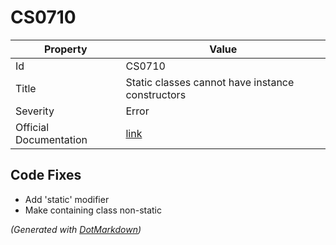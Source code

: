 # CS0710

| Property               | Value                                                             |
| ---------------------- | ----------------------------------------------------------------- |
| Id                     | CS0710                                                            |
| Title                  | Static classes cannot have instance constructors                  |
| Severity               | Error                                                             |
| Official Documentation | [link](http://docs.microsoft.com/en-us/dotnet/csharp/misc/cs0710) |

## Code Fixes

* Add 'static' modifier
* Make containing class non\-static


*\(Generated with [DotMarkdown](http://github.com/JosefPihrt/DotMarkdown)\)*